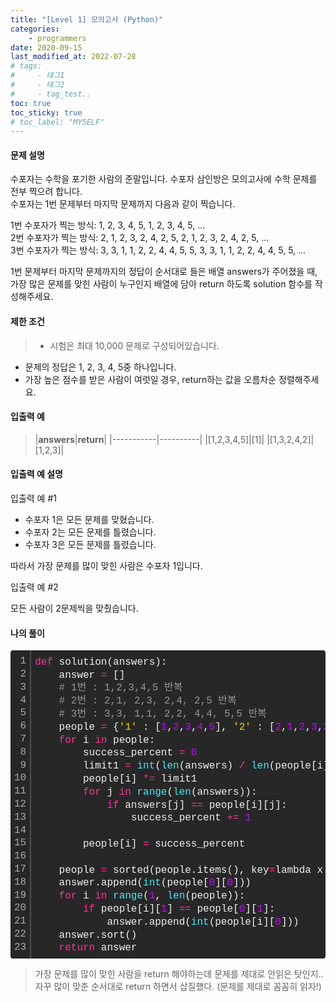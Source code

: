 ```yaml
---
title: "[Level 1] 모의고사 (Python)"
categories: 
    - programmers
date: 2020-09-15
last_modified_at: 2022-07-28
# tags:
#     - 태그1
#     - 태그2
#     - tag_test..
toc: true
toc_sticky: true
# toc_label: "MYSELF"
---
```

#### **문제 설명**
수포자는 수학을 포기한 사람의 준말입니다. 수포자 삼인방은 모의고사에 수학 문제를 전부 찍으려 합니다. <br/>
수포자는 1번 문제부터 마지막 문제까지 다음과 같이 찍습니다.

1번 수포자가 찍는 방식: 1, 2, 3, 4, 5, 1, 2, 3, 4, 5, ...<br/>
2번 수포자가 찍는 방식: 2, 1, 2, 3, 2, 4, 2, 5, 2, 1, 2, 3, 2, 4, 2, 5, ...<br/>
3번 수포자가 찍는 방식: 3, 3, 1, 1, 2, 2, 4, 4, 5, 5, 3, 3, 1, 1, 2, 2, 4, 4, 5, 5, ...<br/>

1번 문제부터 마지막 문제까지의 정답이 순서대로 들은 배열 answers가 주어졌을 때, 가장 많은 문제를 맞힌 사람이 누구인지 배열에 담아 return 하도록 solution 함수를 작성해주세요.

#### **제한 조건**
> * 시험은 최대 10,000 문제로 구성되어있습니다.
* 문제의 정답은 1, 2, 3, 4, 5중 하나입니다.
* 가장 높은 점수를 받은 사람이 여럿일 경우, return하는 값을 오름차순 정렬해주세요.

#### **입출력 예**
> |**answers**|**return**|
|-----------|----------|
|[1,2,3,4,5]|[1]|
|[1,3,2,4,2]|[1,2,3]|

#### **입출력 예 설명**
입출력 예 #1

* 수포자 1은 모든 문제를 맞혔습니다.
* 수포자 2는 모든 문제를 틀렸습니다.
* 수포자 3은 모든 문제를 틀렸습니다.

따라서 가장 문제를 많이 맞힌 사람은 수포자 1입니다.

입출력 예 #2

모든 사람이 2문제씩을 맞췄습니다.

#### **나의 풀이**
<div class="colorscripter-code" style="color:#f0f0f0;font-family:Consolas, 'Liberation Mono', Menlo, Courier, monospace !important; position:relative !important;overflow:auto"><table class="colorscripter-code-table" style="margin:0;padding:0;border:none;background-color:#272727;border-radius:4px;" cellspacing="0" cellpadding="0"><tr><td style="padding:6px;border-right:2px solid #4f4f4f"><div style="margin:0;padding:0;word-break:normal;text-align:right;color:#aaa;font-family:Consolas, 'Liberation Mono', Menlo, Courier, monospace !important;line-height:130%"><div style="line-height:130%">1</div><div style="line-height:130%">2</div><div style="line-height:130%">3</div><div style="line-height:130%">4</div><div style="line-height:130%">5</div><div style="line-height:130%">6</div><div style="line-height:130%">7</div><div style="line-height:130%">8</div><div style="line-height:130%">9</div><div style="line-height:130%">10</div><div style="line-height:130%">11</div><div style="line-height:130%">12</div><div style="line-height:130%">13</div><div style="line-height:130%">14</div><div style="line-height:130%">15</div><div style="line-height:130%">16</div><div style="line-height:130%">17</div><div style="line-height:130%">18</div><div style="line-height:130%">19</div><div style="line-height:130%">20</div><div style="line-height:130%">21</div><div style="line-height:130%">22</div><div style="line-height:130%">23</div></div></td><td style="padding:6px 0;text-align:left"><div style="margin:0;padding:0;color:#f0f0f0;font-family:Consolas, 'Liberation Mono', Menlo, Courier, monospace !important;line-height:130%"><div style="padding:0 6px; white-space:pre; line-height:130%"><span style="color:#ff3399">def</span>&nbsp;solution(answers):</div><div style="padding:0 6px; white-space:pre; line-height:130%">&nbsp;&nbsp;&nbsp;&nbsp;answer&nbsp;<span style="color:#0086b3"></span><span style="color:#ff3399">=</span>&nbsp;[]</div><div style="padding:0 6px; white-space:pre; line-height:130%">&nbsp;&nbsp;&nbsp;&nbsp;<span style="color:#999999">#&nbsp;1번&nbsp;:&nbsp;1,2,3,4,5&nbsp;반복</span></div><div style="padding:0 6px; white-space:pre; line-height:130%">&nbsp;&nbsp;&nbsp;&nbsp;<span style="color:#999999">#&nbsp;2번&nbsp;:&nbsp;2,1,&nbsp;2,3,&nbsp;2,4,&nbsp;2,5&nbsp;반복</span></div><div style="padding:0 6px; white-space:pre; line-height:130%">&nbsp;&nbsp;&nbsp;&nbsp;<span style="color:#999999">#&nbsp;3번&nbsp;:&nbsp;3,3,&nbsp;1,1,&nbsp;2,2,&nbsp;4,4,&nbsp;5,5&nbsp;반복</span></div><div style="padding:0 6px; white-space:pre; line-height:130%">&nbsp;&nbsp;&nbsp;&nbsp;people&nbsp;<span style="color:#0086b3"></span><span style="color:#ff3399">=</span>&nbsp;{<span style="color:#ffd500">'1'</span>&nbsp;:&nbsp;[<span style="color:#c10aff">1</span>,<span style="color:#c10aff">2</span>,<span style="color:#c10aff">3</span>,<span style="color:#c10aff">4</span>,<span style="color:#c10aff">5</span>],&nbsp;<span style="color:#ffd500">'2'</span>&nbsp;:&nbsp;[<span style="color:#c10aff">2</span>,<span style="color:#c10aff">1</span>,<span style="color:#c10aff">2</span>,<span style="color:#c10aff">3</span>,<span style="color:#c10aff">2</span>,<span style="color:#c10aff">4</span>,<span style="color:#c10aff">2</span>,<span style="color:#c10aff">5</span>],&nbsp;<span style="color:#ffd500">'3'</span>&nbsp;:&nbsp;[<span style="color:#c10aff">3</span>,<span style="color:#c10aff">3</span>,<span style="color:#c10aff">1</span>,<span style="color:#c10aff">1</span>,<span style="color:#c10aff">2</span>,<span style="color:#c10aff">2</span>,<span style="color:#c10aff">4</span>,<span style="color:#c10aff">4</span>,<span style="color:#c10aff">5</span>,<span style="color:#c10aff">5</span>]&nbsp;}</div><div style="padding:0 6px; white-space:pre; line-height:130%">&nbsp;&nbsp;&nbsp;&nbsp;<span style="color:#ff3399">for</span>&nbsp;i&nbsp;<span style="color:#ff3399">in</span>&nbsp;people:</div><div style="padding:0 6px; white-space:pre; line-height:130%">&nbsp;&nbsp;&nbsp;&nbsp;&nbsp;&nbsp;&nbsp;&nbsp;success_percent&nbsp;<span style="color:#0086b3"></span><span style="color:#ff3399">=</span>&nbsp;<span style="color:#c10aff">0</span></div><div style="padding:0 6px; white-space:pre; line-height:130%">&nbsp;&nbsp;&nbsp;&nbsp;&nbsp;&nbsp;&nbsp;&nbsp;limit1&nbsp;<span style="color:#0086b3"></span><span style="color:#ff3399">=</span>&nbsp;<span style="color:#4be6fa">int</span>(<span style="color:#4be6fa">len</span>(answers)&nbsp;<span style="color:#0086b3"></span><span style="color:#ff3399">/</span>&nbsp;<span style="color:#4be6fa">len</span>(people[i]))&nbsp;<span style="color:#0086b3"></span><span style="color:#ff3399">+</span>&nbsp;<span style="color:#c10aff">1</span></div><div style="padding:0 6px; white-space:pre; line-height:130%">&nbsp;&nbsp;&nbsp;&nbsp;&nbsp;&nbsp;&nbsp;&nbsp;people[i]&nbsp;<span style="color:#0086b3"></span><span style="color:#ff3399">*</span><span style="color:#0086b3"></span><span style="color:#ff3399">=</span>&nbsp;limit1</div><div style="padding:0 6px; white-space:pre; line-height:130%">&nbsp;&nbsp;&nbsp;&nbsp;&nbsp;&nbsp;&nbsp;&nbsp;<span style="color:#ff3399">for</span>&nbsp;j&nbsp;<span style="color:#ff3399">in</span>&nbsp;<span style="color:#4be6fa">range</span>(<span style="color:#4be6fa">len</span>(answers)):</div><div style="padding:0 6px; white-space:pre; line-height:130%">&nbsp;&nbsp;&nbsp;&nbsp;&nbsp;&nbsp;&nbsp;&nbsp;&nbsp;&nbsp;&nbsp;&nbsp;<span style="color:#ff3399">if</span>&nbsp;answers[j]&nbsp;<span style="color:#0086b3"></span><span style="color:#ff3399">=</span><span style="color:#0086b3"></span><span style="color:#ff3399">=</span>&nbsp;people[i][j]:</div><div style="padding:0 6px; white-space:pre; line-height:130%">&nbsp;&nbsp;&nbsp;&nbsp;&nbsp;&nbsp;&nbsp;&nbsp;&nbsp;&nbsp;&nbsp;&nbsp;&nbsp;&nbsp;&nbsp;&nbsp;success_percent&nbsp;<span style="color:#0086b3"></span><span style="color:#ff3399">+</span><span style="color:#0086b3"></span><span style="color:#ff3399">=</span>&nbsp;<span style="color:#c10aff">1</span></div><div style="padding:0 6px; white-space:pre; line-height:130%">&nbsp;&nbsp;&nbsp;&nbsp;&nbsp;&nbsp;&nbsp;&nbsp;&nbsp;&nbsp;&nbsp;&nbsp;&nbsp;&nbsp;&nbsp;&nbsp;</div><div style="padding:0 6px; white-space:pre; line-height:130%">&nbsp;&nbsp;&nbsp;&nbsp;&nbsp;&nbsp;&nbsp;&nbsp;people[i]&nbsp;<span style="color:#0086b3"></span><span style="color:#ff3399">=</span>&nbsp;success_percent</div><div style="padding:0 6px; white-space:pre; line-height:130%">&nbsp;&nbsp;&nbsp;&nbsp;</div><div style="padding:0 6px; white-space:pre; line-height:130%">&nbsp;&nbsp;&nbsp;&nbsp;people&nbsp;<span style="color:#0086b3"></span><span style="color:#ff3399">=</span>&nbsp;sorted(people.items(),&nbsp;key<span style="color:#0086b3"></span><span style="color:#ff3399">=</span>lambda&nbsp;x&nbsp;:&nbsp;x[<span style="color:#c10aff">1</span>],&nbsp;reverse<span style="color:#0086b3"></span><span style="color:#ff3399">=</span><span style="color:#4be6fa">True</span>)</div><div style="padding:0 6px; white-space:pre; line-height:130%">&nbsp;&nbsp;&nbsp;&nbsp;answer.append(<span style="color:#4be6fa">int</span>(people[<span style="color:#c10aff">0</span>][<span style="color:#c10aff">0</span>]))</div><div style="padding:0 6px; white-space:pre; line-height:130%">&nbsp;&nbsp;&nbsp;&nbsp;<span style="color:#ff3399">for</span>&nbsp;i&nbsp;<span style="color:#ff3399">in</span>&nbsp;<span style="color:#4be6fa">range</span>(<span style="color:#c10aff">1</span>,&nbsp;<span style="color:#4be6fa">len</span>(people)):</div><div style="padding:0 6px; white-space:pre; line-height:130%">&nbsp;&nbsp;&nbsp;&nbsp;&nbsp;&nbsp;&nbsp;&nbsp;<span style="color:#ff3399">if</span>&nbsp;people[i][<span style="color:#c10aff">1</span>]&nbsp;<span style="color:#0086b3"></span><span style="color:#ff3399">=</span><span style="color:#0086b3"></span><span style="color:#ff3399">=</span>&nbsp;people[<span style="color:#c10aff">0</span>][<span style="color:#c10aff">1</span>]:</div><div style="padding:0 6px; white-space:pre; line-height:130%">&nbsp;&nbsp;&nbsp;&nbsp;&nbsp;&nbsp;&nbsp;&nbsp;&nbsp;&nbsp;&nbsp;&nbsp;answer.append(<span style="color:#4be6fa">int</span>(people[i][<span style="color:#c10aff">0</span>]))</div><div style="padding:0 6px; white-space:pre; line-height:130%">&nbsp;&nbsp;&nbsp;&nbsp;answer.sort()</div><div style="padding:0 6px; white-space:pre; line-height:130%">&nbsp;&nbsp;&nbsp;&nbsp;<span style="color:#ff3399">return</span>&nbsp;answer</div></div><div style="text-align:right;margin-top:-13px;margin-right:5px;font-size:9px;font-style:italic"><a href="http://colorscripter.com/info#e" target="_blank" style="color:#4f4f4ftext-decoration:none">Colored by Color Scripter</a></div></td><td style="vertical-align:bottom;padding:0 2px 4px 0"><a href="http://colorscripter.com/info#e" target="_blank" style="text-decoration:none;color:white"><span style="font-size:9px;word-break:normal;background-color:#4f4f4f;color:white;border-radius:10px;padding:1px">cs</span></a></td></tr></table></div>

> 가장 문제를 많이 맞힌 사람을 return 해야하는데 문제를 제대로 안읽은 탓인지.. 자꾸 많이 맞춘 순서대로 return 하면서 삽질했다. (문제를 제대로 꼼꼼히 읽자!) 